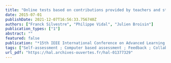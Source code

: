```yaml
---
title: "Online tests based on contributions provided by teachers and students during face-to-face lectures"
date: 2015-07-01
publishDate: 2021-12-07T16:56:33.756740Z
authors: ["Franck Silvestre", "Philippe Vidal", "Julien Broisin"]
publication_types: ["1"]
abstract: ""
featured: false
publication: "*15th IEEE International Conference on Advanced Learning Technologies (ICALT 2015)*"
tags: ["Self-assessment ; Computer based assessment ; Feedback ; Collaborative note taking ; Audience response system"]
url_pdf: "https://hal.archives-ouvertes.fr/hal-01377329"
---
```



